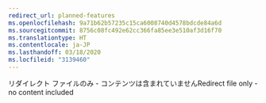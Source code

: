 ```yaml
---
redirect_url: planned-features
ms.openlocfilehash: 9a71b62b57235c15ca6008740d4578bdcde84a6d
ms.sourcegitcommit: 8756c08fc492e62cc366fa85ee3e510af3d16f70
ms.translationtype: HT
ms.contentlocale: ja-JP
ms.lasthandoff: 03/18/2020
ms.locfileid: "3139460"
---
```

<span data-ttu-id="8acc4-101">リダイレクト ファイルのみ - コンテンツは含まれていません</span><span class="sxs-lookup"><span data-stu-id="8acc4-101">Redirect file only - no content included</span></span>